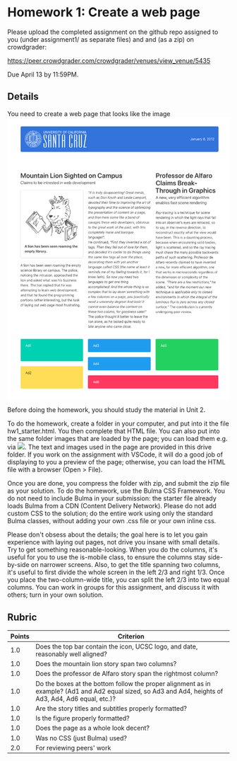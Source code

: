 # Homework 1: Create a web page

Please upload the completed assignment on the github repo assigned to you (under assignment1/ as separate files) and and (as a zip) on crowdgrader:

https://peer.crowdgrader.com/crowdgrader/venues/view_venue/5435

Due April 13 by 11:59PM.


## Details

You need to create a web page that looks like the image ![image](website_to_replicate.png)

Before doing the homework, you should study the material in Unit 2.

To do the homework, create a folder in your computer, and put into it the file hw1_starter.html.  You then complete that HTML file. You can also put into the same folder images that are loaded by the page; you can load them e.g. via <img src="image1.jpg">.  The text and images used in the page are provided in this drive folder.  If you work on the assignment with VSCode, it will do a good job of displaying to you a preview of the page; otherwise, you can load the HTML file with a browser (Open > File).

Once you are done, you compress the folder with zip, and submit the zip file as your solution. 
To do the homework, use the Bulma CSS Framework.  You do not need to include Bulma in your submission: the starter file already loads Bulma from a CDN (Content Delivery Network).  Please do not add custom CSS to the solution; do the entire work using only the standard Bulma classes, without adding your own .css file or your own inline css. 

Please don't obsess about the details; the goal here is to let you gain experience with laying out pages, not drive you insane with small details.  Try to get something reasonable-looking.  When you do the columns, it's useful for you to use the is-mobile class, to ensure the columns stay side-by-side on narrower screens.  Also, to get the title spanning two columns, it's useful to first divide the whole screen in the left 2/3 and right 1/3.  Once you place the two-column-wide title, you can split the left 2/3 into two equal columns. 
You can work in groups for this assignment, and discuss it with others; turn in your own solution.

## Rubric

| Points | Criterion |
| ------ | --------- |
| 1.0 |	Does the top bar contain the icon, UCSC logo, and date, reasonably well aligned? |
| 1.0 |	Does the mountain lion story span two columns? |
| 1.0 |	Does the professor de Alfaro story span the rightmost column? |
| 1.0 |	Do the boxes at the bottom follow the proper alignment as in example? (Ad1 and Ad2 equal sized, so Ad3 and Ad4, heights of Ad3, Ad4, Ad6 equal, etc.)? |
| 1.0 |	Are the story titles and subtitles properly formatted? |
| 1.0 |	Is the figure properly formatted? |
| 1.0 |	Does the page as a whole look decent? |
| 1.0 |	Was no CSS (just Bulma) used? |
| 2.0 | For reviewing peers' work |
